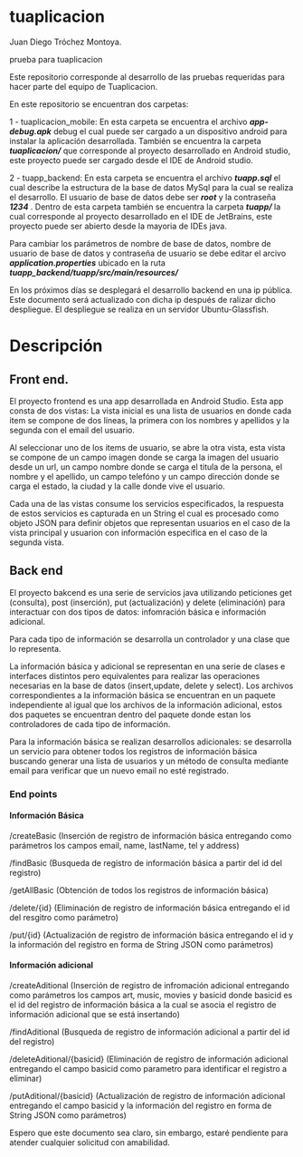 # tuaplicacion

Juan Diego Tróchez Montoya.

prueba para tuaplicacion

Este repositorio corresponde al desarrollo de las pruebas requeridas para hacer parte del equipo de Tuaplicacion.

En este repositorio se encuentran dos carpetas:

1 - tuaplicacion_mobile: En esta carpeta se encuentra el archivo **_app-debug.apk_** debug el cual puede ser cargado a un dispositivo android para instalar la aplicación desarrollada. También se encuentra la carpeta **_tuaplicacion/_** que corresponde al proyecto desarrollado en Android studio, este proyecto puede ser cargado desde el IDE de Android studio.

2 - tuapp_backend: En esta carpeta se encuentra el archivo **_tuapp.sql_** el cual describe la estructura de la base de datos MySql para la cual se realiza el desarrollo. El usuario de base de datos debe ser **_root_** y la contraseña **_1234_** . Dentro de esta carpeta también se encuentra la carpeta **_tuapp/_** la cual corresponde al proyecto desarrollado en el IDE de JetBrains, este proyecto puede ser abierto desde la mayoria de IDEs java.

Para cambiar los parámetros de nombre de base de datos, nombre de usuario de base de datos y contraseña de usuario se debe editar el arcivo **_application.properties_** ubicado en la ruta **_tuapp_backend/tuapp/src/main/resources/_**

En los próximos días se desplegará el desarrollo backend en una ip pública. Este documento será actualizado con dicha ip después de ralizar dicho despliegue. El despliegue se realiza en un servidor Ubuntu-Glassfish.


# Descripción

## Front end.

El proyecto frontend es una app desarrollada en Android Studio. Esta app consta de dos vistas: La vista inicial es una lista de usuarios en donde cada item se compone de dos líneas, la primera con los nombres y apellidos y la segunda con el email del usuario.

Al seleccionar uno de los items de usuario, se abre la otra vista, esta vista se compone de un campo imagen donde se carga la imagen del usuario desde un url, un campo nombre donde se carga el titula de la persona, el nombre y el apellido, un campo telefóno y un campo dirección donde se carga el estado, la ciudad y la calle donde vive el usuario.

Cada una de las vistas consume los servicios especificados, la respuesta de estos servicios es capturada en un String el cual es procesado como objeto JSON para definir objetos que representan usuarios en el caso de la vista principal y usuarion con información especifica en el caso de la segunda vista.


## Back end

El proyecto bakcend es una serie de servicios java utilizando peticiones get (consulta), post (inserción), put (actualización) y delete (eliminación) para interactuar con dos tipos de datos: infomración básica e información adicional.

Para cada tipo de información se desarrolla un controlador y una clase que lo representa. 

La información básica y adicional se representan en una serie de clases e interfaces distintos pero equivalentes para realizar las operaciones necesarias en la base de datos (insert,update, delete y select). Los archivos correspondientes a la información básica se encuentran en un paquete independiente al igual que los archivos de la información adicional, estos dos paquetes se encuentran dentro del paquete donde estan los controladores de cada tipo de información.

Para la información básica se realizan desarrollos adicionales: se desarrolla un servicio para obtener todos los registros de información básica buscando generar una lista de usuarios y un método de consulta mediante email para verificar que un nuevo email no esté registrado.

### End points

#### Información Básica

/createBasic  (Inserción de registro de información básica entregando como parámetros los campos email, name, lastName, tel y address)

/findBasic  (Busqueda de registro de información básica a partir del id del registro)

/getAllBasic  (Obtención de todos los registros de información básica)

/delete/{id}  (Eliminación de registro de información básica entregando el id del resgitro como parámetro)

/put/{id}  (Actualización de registro de información básica entregando el id y la información del registro en forma de String JSON como parámetros)


#### Información adicional

/createAditional  (Inserción de registro de infromación adicional entregando como parámetros los campos art, music, movies y basicid donde basicid es el id del registro de información básica a la cual se asocia el registro de información adicional que se está insertando)

/findAditional  (Busqueda de registro de información adicional a partir del id del registro)

/deleteAditional/{basicid}  (Eliminación de registro de información adicional entregando el campo basicid como parametro para identificar el registro a eliminar)

/putAditional/{basicid}  (Actualización de registro de información adicional entregando el campo basicid y la información del registro en forma de String JSON como parámetros)






Espero que este documento sea claro, sin embargo, estaré pendiente para atender cualquier solicitud con amabilidad.

